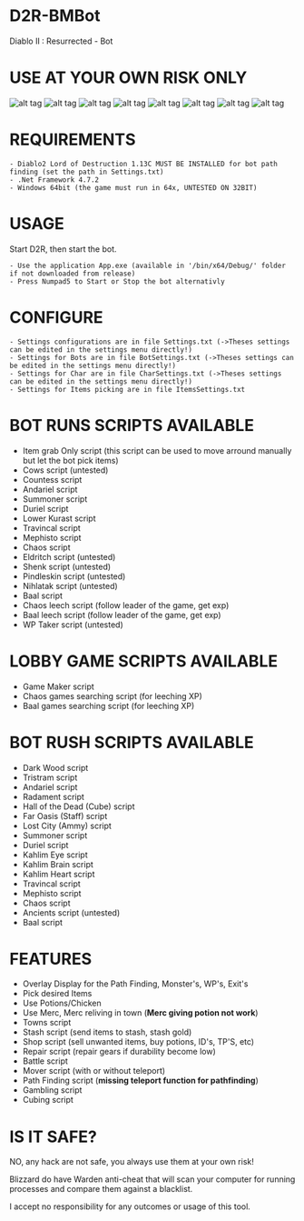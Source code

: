 # D2R-BMBot

Diablo II : Resurrected - Bot

# USE AT YOUR OWN RISK ONLY

![alt tag](https://raw.githubusercontent.com/bouletmarc/D2R-BMBot/main/BMBot1.png)
![alt tag](https://raw.githubusercontent.com/bouletmarc/D2R-BMBot/main/BMBot2.png)
![alt tag](https://raw.githubusercontent.com/bouletmarc/D2R-BMBot/main/BMBot3.png)
![alt tag](https://raw.githubusercontent.com/bouletmarc/D2R-BMBot/main/BMBot4.png)
![alt tag](https://raw.githubusercontent.com/bouletmarc/D2R-BMBot/main/BMBot5.png)
![alt tag](https://raw.githubusercontent.com/bouletmarc/D2R-BMBot/main/BMBot6.png)
![alt tag](https://raw.githubusercontent.com/bouletmarc/D2R-BMBot/main/BMBot7.png)
![alt tag](https://raw.githubusercontent.com/bouletmarc/D2R-BMBot/main/BMBot8.png)


# REQUIREMENTS

    - Diablo2 Lord of Destruction 1.13C MUST BE INSTALLED for bot path finding (set the path in Settings.txt)
    - .Net Framework 4.7.2
    - Windows 64bit (the game must run in 64x, UNTESTED ON 32BIT)

# USAGE

 Start D2R, then start the bot.
 
    - Use the application App.exe (available in '/bin/x64/Debug/' folder if not downloaded from release)
    - Press Numpad5 to Start or Stop the bot alternativly
    
# CONFIGURE

    - Settings configurations are in file Settings.txt (->Theses settings can be edited in the settings menu directly!)
    - Settings for Bots are in file BotSettings.txt (->Theses settings can be edited in the settings menu directly!)
    - Settings for Char are in file CharSettings.txt (->Theses settings can be edited in the settings menu directly!)
    - Settings for Items picking are in file ItemsSettings.txt

# BOT RUNS SCRIPTS AVAILABLE

  - Item grab Only script (this script can be used to move arround manually but let the bot pick items)
  - Cows script (untested)
  - Countess script
  - Andariel script
  - Summoner script
  - Duriel script
  - Lower Kurast script
  - Travincal script
  - Mephisto script
  - Chaos script
  - Eldritch script (untested)
  - Shenk script (untested)
  - Pindleskin script (untested)
  - Nihlatak script (untested)
  - Baal script
  - Chaos leech script (follow leader of the game, get exp)
  - Baal leech script (follow leader of the game, get exp)
  - WP Taker script (untested)

# LOBBY GAME SCRIPTS AVAILABLE

  - Game Maker script
  - Chaos games searching script (for leeching XP)
  - Baal games searching script (for leeching XP)

# BOT RUSH SCRIPTS AVAILABLE

  - Dark Wood script
  - Tristram script
  - Andariel script
  - Radament script
  - Hall of the Dead (Cube) script
  - Far Oasis (Staff) script
  - Lost City (Ammy) script
  - Summoner script
  - Duriel script
  - Kahlim Eye script
  - Kahlim Brain script
  - Kahlim Heart script
  - Travincal script
  - Mephisto script
  - Chaos script
  - Ancients script (untested)
  - Baal script

# FEATURES

  - Overlay Display for the Path Finding, Monster's, WP's, Exit's
  - Pick desired Items
  - Use Potions/Chicken
  - Use Merc, Merc reliving in town (**Merc giving potion not work**)
  - Towns script
  - Stash script (send items to stash, stash gold)
  - Shop script (sell unwanted items, buy potions, ID's, TP'S, etc)
  - Repair script (repair gears if durability become low)
  - Battle script
  - Mover script (with or without teleport)
  - Path Finding script (**missing teleport function for pathfinding**)
  - Gambling script
  - Cubing script

# IS IT SAFE?

NO, any hack are not safe, you always use them at your own risk!

Blizzard do have Warden anti-cheat that will scan your computer for running processes and compare them against a blacklist.

I accept no responsibility for any outcomes or usage of this tool.
